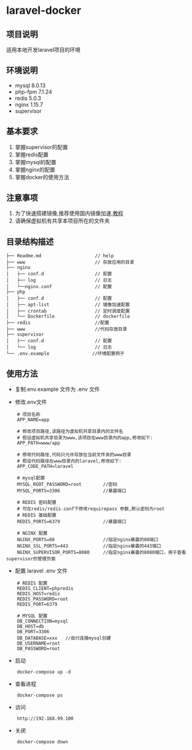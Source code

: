 # laravel-docker

## 项目说明
适用本地开发laravel项目的环境

## 环境说明

* mysql     8.0.13
* php-fpm   7.1.24
* redis     5.0.3
* nginx     1.15.7
* supervisor

## 基本要求
1. 掌握supervisor的配置
2. 掌握redis配置
3. 掌握mysql的配置
4. 掌握nginx的配置
5. 掌握docker的使用方法

## 注意事项
1. 为了快速搭建镜像,推荐使用国内镜像加速,[教程](https://blog.csdn.net/sinat_32247833/article/details/79767263)
2. 请确保虚拟机有共享本项目所在的文件夹

## 目录结构描述
```
├── Readme.md                    // help
├── www                          // 存放应用的目录
├── nginx                        
│   ├── conf.d                   // 配置
│   ├── log                      // 日志
│   └──nginx.conf                // 配置
├── php
│   ├── conf.d                   // 配置
│   ├── apt-list                 // 镜像加速配置
│   ├── crontab                  // 定时调度配置
│   └── Dockerfile               // dockerfile
├── redis                        //配置
├── www                          //代码存放目录
├── supervisor
│   ├── conf.d                   // 配置
│   └── log                      // 日志
└── .env.example                //环境配置例子
```

## 使用方法
* 复制.env.example 文件为 .env 文件

* 修改.env文件

```
    # 项目名称
    APP_NAME=app
    
    # 修改项目路径,该路径为虚拟机共享目录内的文件名
    # 假设虚拟机共享目录为www,该项目在www目录内的app,修改如下:
    APP_PATH=www/app

    # 修改代码路径,代码只允许存放在当前文件夹的www目录
    # 假设代码路径在www目录内的laravel,修改如下:
    APP_CODE_PATH=laravel

    # mysql配置
    MYSQL_ROOT_PASSWORD=root        //密码
    MYSQL_PORTS=3306                //暴露端口

    # REDIS 密码配置
    # 可在redis/redis.conf下修改requirepass 参数,默认密码为root
    # REDIS 基础配置
    REDIS_PORTS=6379                //暴露端口
    
    # NGINX 配置
    NGINX_PORTS=80                  //指定nginx暴露的80端口
    NGINX_SSL_PORTS=443             //指定nginx暴露的443端口
    NGINX_SUPERVISOR_PORTS=8080     //指定nginx暴露的8080端口，用于查看supervisor的管理页面
```

* 配置 laravel .env 文件

```
    # REDIS 配置
    REDIS_CLIENT=phpredis
    REDIS_HOST=redis
    REDIS_PASSWORD=root
    REDIS_PORT=6379

    # MYSQL 配置
    DB_CONNECTION=mysql
    DB_HOST=db
    DB_PORT=3306
    DB_DATABASE=xxx   //自行连接mysql创建
    DB_USERNAME=root
    DB_PASSWORD=root

```

* 启动

```
    docker-compose up -d
```

* 查看进程

```
    docker-compose ps
```
* 访问

```
    http://192.168.99.100
```

* 关闭

```
    docker-compose down
```

